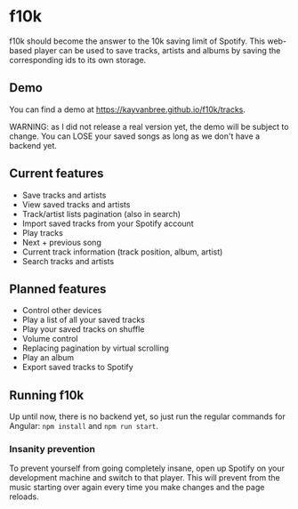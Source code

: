 # f10k

f10k should become the answer to the 10k saving limit of Spotify. This web-based player
can be used to save tracks, artists and albums by saving the corresponding ids to its own storage.

## Demo

You can find a demo at https://kayvanbree.github.io/f10k/tracks.

WARNING: as I did not release a real version yet, the demo will be subject to change. 
You can LOSE your saved songs as long as we don't have a backend yet.

## Current features

- Save tracks and artists
- View saved tracks and artists
- Track/artist lists pagination (also in search)
- Import saved tracks from your Spotify account
- Play tracks
- Next + previous song
- Current track information (track position, album, artist)
- Search tracks and artists

## Planned features

- Control other devices
- Play a list of all your saved tracks
- Play your saved tracks on shuffle
- Volume control
- Replacing pagination by virtual scrolling
- Play an album
- Export saved tracks to Spotify

## Running f10k

Up until now, there is no backend yet, so just run the regular commands for Angular: 
`npm install` and `npm run start`.

### Insanity prevention

To prevent yourself from going completely insane, open up Spotify on your development machine
and switch to that player. This will prevent from the music starting over again every time 
you make changes and the page reloads.
